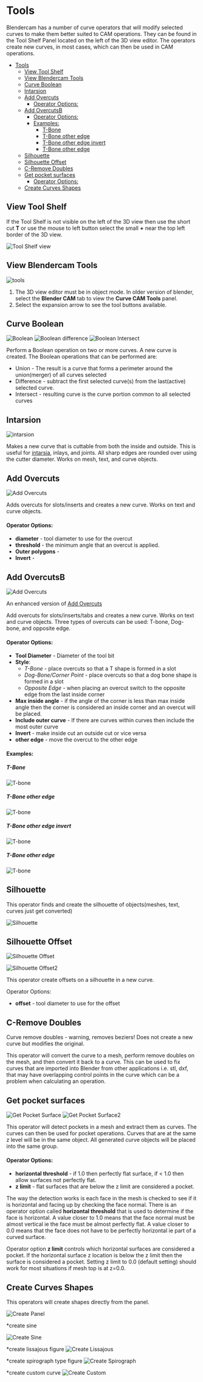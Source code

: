 # Tools

Blendercam has a number of curve operators that will modify selected curves to make them better suited to CAM operations. They can be found in the Tool Shelf Panel located on the left of the 3D view editor. The operators create new curves, in most cases, which can then be used in CAM operations.

- [Tools](#tools)
  - [View Tool Shelf](#view-tool-shelf)
  - [View Blendercam Tools](#view-blendercam-tools)
  - [Curve Boolean](#curve-boolean)
  - [Intarsion](#intarsion)
  - [Add Overcuts](#add-overcuts)
      - [Operator Options:](#operator-options)
  - [Add OvercutsB](#add-overcutsb)
      - [Operator Options:](#operator-options-1)
      - [Examples:](#examples)
        - [T-Bone](#t-bone)
        - [T-Bone other edge](#t-bone-other-edge)
        - [T-Bone other edge invert](#t-bone-other-edge-invert)
        - [T-Bone other edge](#t-bone-other-edge-1)
  - [Silhouette](#silhouette)
  - [Silhouette Offset](#silhouette-offset)
  - [C-Remove Doubles](#c-remove-doubles)
  - [Get pocket surfaces](#get-pocket-surfaces)
      - [Operator Options:](#operator-options-2)
  - [Create Curves Shapes](#create-curves-shapes)

## View Tool Shelf
If the Tool Shelf is not visible on the left of the 3D view then use the short cut **T** or use the mouse to left button select the small **+** near the top left border of the 3D view.

![Tool Shelf view](_static/toolshelfview.png) 

## View Blendercam Tools
![tools](_static/curvecampanel.png)

1. The 3D view editor must be in object mode. In older version of blender, select the **Blender CAM** tab to view the **Curve CAM Tools** panel.
2. Select the expansion arrow to see the tool buttons available.

## Curve Boolean
![Boolean](_static/bool_union.png)
![Boolean difference](_static/bool_dif.png)
![Boolean Intersect](_static/bool_inter.png)


Perform a Boolean operation on two or more curves. A new curve is created.  The Boolean operations that can be performed are:
  * Union - The result is a curve that forms a perimeter around the union(merger) of all curves selected
  * Difference - subtract the first selected curve(s) from the last(active) selected curve.
  * Intersect - resulting curve is the curve portion common to all selected curves

## Intarsion
![intarsion](_static/intarsion.png)

Makes a new curve that is cuttable from both the inside and outside.  This is useful for [intarsia](https://en.wikipedia.org/wiki/Intarsia), inlays, and joints.  All sharp edges are rounded over using the cutter diameter. Works on mesh, text, and curve objects.

## Add Overcuts
![Add Overcuts](https://cloud.githubusercontent.com/assets/648108/12375365/318df7d8-bc95-11e5-953f-58e23f85c419.png)

Adds overcuts for slots/inserts and creates a new curve.  Works on text and curve objects.

#### Operator Options:
  * **diameter** - tool diameter to use for the overcut
  * **threshold** - the minimum angle that an overcut is applied. 
  * **Outer polygons** -
  * **Invert** - 

## Add OvercutsB
![Add Overcuts](_static/overcut_db.png)

An enhanced version of [Add Overcuts](#add-overcuts)

Add overcuts for slots/inserts/tabs and creates a new curve. Works on text and curve objects.  Three types of overcuts can be used: T-bone, Dog-bone, and opposite edge.

#### Operator Options:
* **Tool Diameter** - Diameter of the tool bit
* **Style**:
  * *T-Bone* - place overcuts so that a T shape is formed in a slot
  * *Dog-Bone/Corner Point* - place overcuts so that a dog bone shape is formed in a slot
  * *Opposite Edge* - when placing an overcut switch to the opposite edge from the last inside corner
* **Max inside angle** - if the angle of the corner is less than max inside angle then the corner is considered an inside corner and an overcut will be placed. 
* **Include outer curve** - If there are curves within curves then include the most outer curve
* **Invert** - make inside cut an outside cut or vice versa 
* **other edge** - move the overcut to the other edge

#### Examples:

##### T-Bone
![T-bone](_static/overcut_tbone.png)

##### T-Bone other edge
![T-bone](_static/overcut_tbone_oe.png)

##### T-Bone other edge invert
![T-bone](_static/overcut_tbone_oe_inv.png)

##### T-Bone other edge
![T-bone](_static/overcut_tbone_oe_2.png)


## Silhouette 
This operator finds and create the silhouette of objects(meshes, text, curves just get converted) 

![Silhouette](_static/silhouette.png)

## Silhouette Offset
![Silhouette Offset](_static/silhouette_offset.png)

![Silhouette Offset2](_static/silhouette_offset2.png)

This operator create offsets on a silhouette in a new curve.

Operator Options:
  * **offset** - tool diameter to use for the offset

## C-Remove Doubles
Curve remove doubles - warning, removes beziers! Does not create a new curve but modifies the original.

This operator will convert the curve to a mesh, perform remove doubles on the mesh, and then convert it back to a curve.  This can be used to fix curves that are imported into Blender from other applications i.e. stl, dxf, that may have overlapping control points in the curve which can be a problem when calculating an operation.

## Get pocket surfaces
![Get Pocket Surface](_static/get_pocket2.png)
![Get Pocket Surface2](_static/get_pocket.png)

This operator will detect pockets in a mesh and extract them as curves.  The curves can then be used for pocket operations.  Curves that are at the same z level will be in the same object.  All generated curve objects will be placed into the same group.

#### Operator Options:
  * **horizontal threshold** - if 1.0 then perfectly flat surface, if < 1.0 then allow surfaces not perfectly flat.
  * **z limit** - flat surfaces that are below the z limit are considered a pocket.

The way the detection works is each face in the mesh is checked to see if it is horizontal and facing up by checking the face normal.  There is an operator option called **horizontal threshold** that is used to determine if the face is horizontal.  A value closer to 1.0 means that the face normal must be almost vertical ie the face must be almost perfectly flat. A value closer to 0.0 means that the face does not have to be perfectly horizontal ie part of a curved surface.

Operator option **z limit** controls which horizontal surfaces are considered a pocket.  If the horizontal surface z location is below the z limit then the surface is considered a pocket. Setting z limit to 0.0 (default setting) should work for most situations if mesh top is at z=0.0.

## Create Curves Shapes 
This operators will create shapes directly from the panel. 

![Create Panel](_static/createcurve.png)

*create sine

![Create Sine](_static/createsine.png)

*create lissajous figure
![Create Lissajous](_static/createlissajous.png)

*create spirograph type figure
![Create Spirograph](_static/createspiro.png)

*create custom curve
![Create Custom](_static/createcustum.png)
